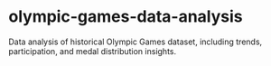 # olympic-games-data-analysis
Data analysis of historical Olympic Games dataset, including trends, participation, and medal distribution insights.
